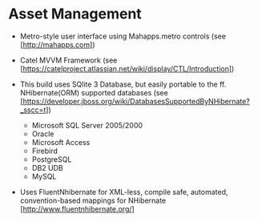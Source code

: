 # Asset Management 

* Metro-style user interface using Mahapps.metro controls (see [http://mahapps.com])

* Catel MVVM Framework (see [https://catelproject.atlassian.net/wiki/display/CTL/Introduction])

* This build uses SQlite 3 Database, but easily portable to the ff. NHibernate(ORM) supported databases
  (see [https://developer.jboss.org/wiki/DatabasesSupportedByNHibernate?_sscc=t])
    * Microsoft SQL Server 2005/2000
    * Oracle
    * Microsoft Access
    * Firebird
    * PostgreSQL
    * DB2 UDB
    * MySQL

* Uses FluentNhibernate for XML-less, compile safe, automated, convention-based mappings for NHibernate [http://www.fluentnhibernate.org/]


